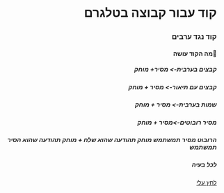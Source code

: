 <h1><p align="right">קוד עבור קבוצה בטלגרם</h1> </p>

<h3><p align="right">קוד נגד ערבים </h3> </p> 

<h4><p align="right">מה הקוד עושה🤔</h4> </p>

<h5><p align="right">קבצים בערבית-> מסיר+ מוחק</h5> </p>

<h5><p align="right">קבצים עם תיאור-> מסיר + מוחק</h5> </p>

<h5><p align="right">שמות בערבית-> מסיר + מוחק</h5> </p>

<h5><p align="right">מסיר רובוטים->מסיר + מוחק </h5> </p>

<h5><p align="right">הרובוט מסיר תמשתמש מוחק תהודעה שהוא שלח + מוחק תהודעה שהוא הסיר תמשתמש</h5> </p>

<h5><p align="right">לכל בעיה</h5></p>

<p align="right"><a href="https://t.me/elazar12">לחץ עלי</a></p>
